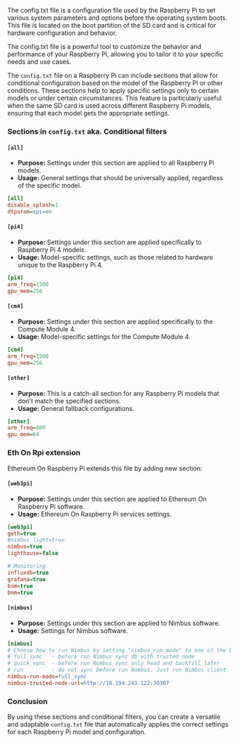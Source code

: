 The config.txt file is a configuration file used by the Raspberry Pi to set various system parameters and options before the operating system boots. This file is located on the boot partition of the SD card and is critical for hardware configuration and behavior. 

The config.txt file is a powerful tool to customize the behavior and performance of your Raspberry Pi, allowing you to tailor it to your specific needs and use cases.

The `config.txt` file on a Raspberry Pi can include sections that allow for conditional configuration based on the model of the Raspberry Pi or other conditions. These sections help to apply specific settings only to certain models or under certain circumstances. This feature is particularly useful when the same SD card is used across different Raspberry Pi models, ensuring that each model gets the appropriate settings.

### Sections in `config.txt` aka. Conditional filters

#### `[all]`  
- **Purpose:** Settings under this section are applied to all Raspberry Pi models.
- **Usage:** General settings that should be universally applied, regardless of the specific model.
  
```ini
[all]
disable_splash=1
dtparam=spi=on
```

#### `[pi4]`
- **Purpose:** Settings under this section are applied specifically to Raspberry Pi 4 models.
- **Usage:** Model-specific settings, such as those related to hardware unique to the Raspberry Pi 4.

```ini
[pi4]
arm_freq=1500
gpu_mem=256
```

#### `[cm4]`
- **Purpose:** Settings under this section are applied specifically to the Compute Module 4.
- **Usage:** Model-specific settings for the Compute Module 4.

```ini
[cm4]
arm_freq=1500
gpu_mem=256
```

#### `[other]`
- **Purpose:** This is a catch-all section for any Raspberry Pi models that don't match the specified sections.
- **Usage:** General fallback configurations.

```ini
[other]
arm_freq=800
gpu_mem=64
```

### Eth On Rpi extension

Ethereum On Raspberry Pi extends this file by adding new section:

#### `[web3pi]`  
- **Purpose:** Settings under this section are applied to Ethereum On Raspberry Pi software.
- **Usage:** Ethereum On Raspberry Pi services settings.
  
```ini
[web3pi]
geth=true
#nimbus_light=true
nimbus=true
lighthouse=false

# Monitoring
influxdb=true
grafana=true
bsm=true
bnm=true
```

#### `[nimbus]`  
- **Purpose:** Settings under this section are applied to Nimbus software.
- **Usage:** Settings for Nimbus software.
  
```ini
[nimbus]
# Choose how to run Nimbus by setting "nimbus_run_mode" to one of the below options: 
# full_sync   - before run Nimbus sync db with trusted node
# quick_sync  - before run Numbus sync only head and backfill later
# run         - do not sync before run Numbus. Just run Nimbus client
nimbus-run-mode=full_sync
nimbus-trusted-node-url=http://18.194.243.122:30307
```


### Conclusion

By using these sections and conditional filters, you can create a versatile and adaptable `config.txt` file that automatically applies the correct settings for each Raspberry Pi model and configuration.
